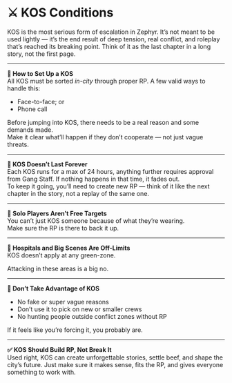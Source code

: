 # ⚔️ KOS Conditions

KOS is the most serious form of escalation in Zephyr. It’s not meant to be used lightly — it’s the end result of deep tension, real conflict, and roleplay that’s reached its breaking point. Think of it as the last chapter in a long story, not the first page.

***

**📜 How to Set Up a KOS**\
All KOS must be sorted _in-city_ through proper RP. A few valid ways to handle this:

* Face-to-face; or
* Phone call

Before jumping into KOS, there needs to be a real reason and some demands made.\
Make it clear what’ll happen if they don’t cooperate — not just vague threats.

***

**🔁 KOS Doesn’t Last Forever**\
Each KOS runs for a max of 24 hours, anything further requires approval from Gang Staff. If nothing happens in that time, it fades out.\
To keep it going, you’ll need to create new RP — think of it like the next chapter in the story, not a replay of the same one.

***

**🧍 Solo Players Aren’t Free Targets**\
You can’t just KOS someone because of what they’re wearing.\
Make sure the RP is there to back it up.

***

**🏥 Hospitals and Big Scenes Are Off-Limits**\
KOS doesn’t apply at any green-zone.

Attacking in these areas is a big no.

***

**🚫 Don’t Take Advantage of KOS**

* No fake or super vague reasons
* Don’t use it to pick on new or smaller crews
* No hunting people outside conflict zones without RP

If it feels like you’re forcing it, you probably are.

***

**✅ KOS Should Build RP, Not Break It**\
Used right, KOS can create unforgettable stories, settle beef, and shape the city’s future. Just make sure it makes sense, fits the RP, and gives everyone something to work with.
